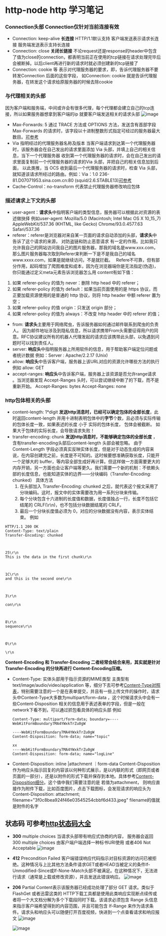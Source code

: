 # http-node http 学习笔记

### Connection头部 Connection仅针对当前连接有效

* Connection: keep-alive **长连接**  HTTP/1.1默认支持 客户端发送表示请求长连接 服务端发送表示支持长连接
* Connection: close **关闭长链接**  不论request还是response的header中包含了值为close的connection，都表明当前正在使用的tcp链接在请求处理完毕后会被断掉。以后client再进行新的请求时就必须创建新的tcp链接了
* Connection: cookie 等 表示对代理服务器的要求，即，告诉代理服务器不要转发Connection 后面的这些字段， 如Connection: cookie 就是告诉代理服务器，在转发这个请求给原服务器的时候去除cookie


### 与代理相关的头部
因为客户端和服务端，中间或许会有很多代理，每个代理都会建立自己的tcp连接，所以如果服务器想拿到客户端的ip 就要客户端发送相关的请求头部
![image](https://user-images.githubusercontent.com/8045533/132653962-be31b6db-0763-45af-85b2-e4499e5a59bc.png)

* Max-Forwards: 5 通过 TRACE 方法或 OPTIONS 方法，发送含有首部字段 Max-Forwards 的请求时，该字段以十进制整数形式指定可经过的服务器最大数目。[可参考](https://www.bookstack.cn/read/http-study/27.md)
* Via 指明经过的代理服务器名称及版本  当客户端请求到达第一个代理服务器时，该服务器会在自己发出的请求里面添加 Via 头部，并填上自己的相关信息，当下一个代理服务器 收到第一个代理服务器的请求时，会在自己发出的请求里面复制前一个代理服务器的请求的Via 头部，并把自己的相关信息加到后面， 以此类推，当 OCS 收到最后一个代理服务器的请求时，检查 Via 头部，就知道该请求所经过的路由。例如：Via：1.0 236-81.D07071953.sina.com.cn:80 (squid/2.6.STABLE13)[可参考](https://www.bookstack.cn/read/http-study/11.md)
* Cache-Control：no-transform 代表禁止代理服务器修改响应包体

### 描述请求上下文的头部

* user-agent：**请求头**中指明客户端的类型信息，服务器可以根据此对资源的表述做抉择 例如user-agent: Mozilla/5.0 (Macintosh; Intel Mac OS X 10_15_7) AppleWebKit/537.36 (KHTML, like Gecko) Chrome/93.0.4577.63 Safari/537.36  
* referer：referer是浏览器对来自某一页面的请求自动添加的头部，**请求头**中告诉了这个请求的来源， 对防盗链和防止恶意请求 有一定的作用。比如我只允许我自己的网站访问我自己的图片服务器，那我的域名是www.xxx.com，那么图片服务器每次取到Referer来判断一下是不是我自己的域名www.xxxx.com，如果是就继续访问，不是就拦截。　 Refere不可靠，但有部分作用，起码增加了爬图难度和成本，因为在浏览器端你是无法指定(伪造)，你只能通过定义meta元素告诉浏览器怎么用 <meta name="referrer" content="never"> 
 content有如下值：

1. 如果 referer-policy 的值为 never：删除 http head 中的 referer；
2. 如果 referer-policy 的值为 default：如果当前页面使用的是 https 协议，而正要加载资源使用的是普通的 http 协议，则将 http header 中额 referer 置为空；
3. 如果 referer-policy 的值 origin：只发送 origin 部分；
4. 如果 referer-policy 的值为 always：不改变 http header 中的 referer 的值；

* from: **请求头**主要用于网络爬虫，告诉服务器如何通过邮件联系到爬虫的负责人。 因为邮件地址涉及到隐私信息，所以请求携带From头需要征得用户的同意。RFC协议建议所有的机器人代理发起的请求应该携带此头部，以免遇到问题时可以找到责任人。
* server: **响应头**中指明服务器上所用软件的信息，用于帮助客户端定位问题或者统计数据 例如：Server : Apache/2.2.17 (Unix)
* allow: **响应头**中告诉客户端，服务器上该URL对应的资源允许哪些方法的执行 例如 allow: GET
* accept-ranges: **响应头**中告诉客户端，服务器上该资源是否允许range请求 。当浏览器发现 Accept-Ranges 头时，可以尝试继续中断了的下载，而不是重新开始。 Accept-Ranges: bytes Accept-Ranges: none

### http包体相关的头部

* content-length: 1*digit **发送http消息时，已经可以确定包体的全部长度**，此时返回content-length 并用十进制表明包体中的**字节**个数，且必须与实际传输的包体长度一致，如果表述的长度 小于 实际的包体长度， 包体会被截断。 如果大于包体的实际长度，会导致请求失败！
* transfer-encoding: chunk **发送http消息时，不能够确定包体的全部长度** ， 含有transfer-encoding头部后content-length 头部会被忽略。 由于 Content-Length 字段必须真实反映实体长度，但是对于动态生成的内容来说，在内容创建完之前，长度是不可知的。这时候要想准确获取长度，只能开一个足够大的 buffer，等内容全部生成好再计算。但这样做一方面需要更大的内存开销，另一方面也会让客户端等更久。我们需要一个新的机制：不依赖头部的长度信息，也能知道实体的边界——分块编码（Transfer-Encoding: chunked）
具体方法
  1. 在头部加入 Transfer-Encoding: chunked 之后，就代表这个报文采用了分块编码。这时，报文中的实体需要改为用一系列分块来传输。
  2. 每个分块包含十六进制的长度值和数据，长度值独占一行，长度不包括它结尾的 CRLF(\r\n)，也不包括分块数据结尾的 CRLF。
  3. 最后一个分块长度值必须为 0，对应的分块数据没有内容，表示实体结束。
例如
```
HTTP/1.1 200 OK
Content-Type: text/plain
Transfer-Encoding: chunked

   

25\r\n
This is the data in the first chunk\r\n

   

1C\r\n
and this is the second one\r\n

   

3\r\n

con\r\n

   

8\r\n
sequence\r\n

   

0\r\n

\r\n
```
**Content-Encoding 和 Transfer-Encoding 二者经常会结合来用，其实就是针对 Transfer-Encoding 的分块再进行 Content-Encoding压缩。**
* Content-Type: 实体头部用于指示资源的MIME类型 主类型有 text/image/audio/video/application 等，细分下去可参考[Content-Type对照表](https://tool.oschina.net/commons/)，特别需要注意的一个是在表单提交，并且有一些上传文件的操作时，请求头中Content-Type大多数为multipart/form-data ，这个时候请求头中会有一些Content-Disposition 相关的信息用于表述表单的字段，但是一般在network下看不到，可以通过抓包看具体的响应头部 例如
  ```
  Content-Type: multipart/form-data; boundary=----WebKitFormBoundary7MA4YWxkTrZu0gW

  ----WebKitFormBoundary7MA4YWxkTrZu0gW
  Content-Disposition: form-data; name="topic"

  xx
  ----WebKitFormBoundary7MA4YWxkTrZu0gW
  Content-Disposition: form-data; name="logLine"
  ```
* Content-Disposition: inline |attachment ｜form-data  Content-Disposition作为响应头指示回复的内容该以何种形式展示，是以内联的形式（即网页或者页面的一部分），还是以附件的形式下载并保存到本地。具体参考[Content-Disposition细分](https://developer.mozilla.org/zh-CN/docs/Web/HTTP/Headers/Content-Disposition)。这个值中我们需要注意的是 若值为attachment， 则响应直接作为附件下载，比如百度图片，点击下载图标，会发现请求的响应头为Content-Disposition: attachment; filename="3f0c8bea924f46e03545254cbbf6d433.jpeg"  filename的值就是附件的名字
## 状态码 可参考[http状态码大全](https://www.php.cn/web/web-http.html)

* **300** multiple choices  当请求头部带有响应式协商的内容， 服务器会返回300 multiple choices 由客户端户端选择一种标书URI使用  或者406 Not Acceptable
![image](https://user-images.githubusercontent.com/8045533/132810836-945fb7e6-e866-46de-ae4d-ceb0e3bf00b9.png)
* **412** Precondition Failed 客户端错误响应代码指示对目标资源的访问已被拒绝。这种情况与上比其他方法条件请求GET或者HEAD当被定义的条件If-Unmodified-Since或If-None-Match头部不被满足。在这种情况下，无法进行请求（通常是上载或修改资源），并且发送此错误响应。
  ![image](https://user-images.githubusercontent.com/8045533/133038914-e291ec9a-dc90-4325-bd8b-521f600fbf39.png)
* **206** Partial Content表示该服务器已经成功处理了部分 GET 请求。类似于 FlashGet 或者迅雷这类的 HTTP下载工具都是使用此类响应实现断点续传或者将一个大文档分解为多个下载段同时下载。该请求必须包含 Range 头信息来指示客户端希望得到的内容范围，并且可能包含 If-Range 来作为请求条件。请求头和响应头可以随便打开百度视频，快进到一个点查看请求和响应报文
    ![image](https://user-images.githubusercontent.com/8045533/133041174-29639547-c39e-4ab0-92ab-2af1eaeffe8c.png)

    ![image](https://user-images.githubusercontent.com/8045533/133041233-796f88a5-a3a7-4e8d-b232-1f33d7edac3a.png)
